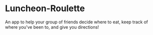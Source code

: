 # Luncheon-Roulette
An app to help your group of friends decide where to eat, keep track of where you've been to, and give you directions!
